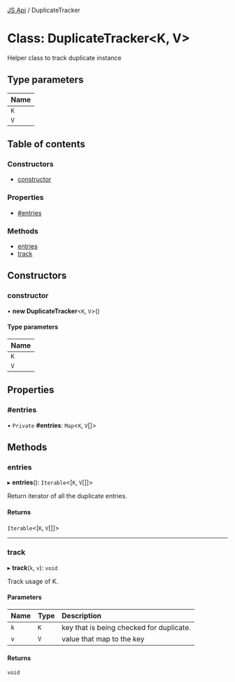 [JS Api](../index.md) / DuplicateTracker

# Class: DuplicateTracker<K, V\>

Helper class to track duplicate instance

## Type parameters

| Name |
| :------ |
| `K` |
| `V` |

## Table of contents

### Constructors

- [constructor](DuplicateTracker.md#constructor)

### Properties

- [#entries](DuplicateTracker.md##entries)

### Methods

- [entries](DuplicateTracker.md#entries)
- [track](DuplicateTracker.md#track)

## Constructors

### constructor

• **new DuplicateTracker**<`K`, `V`\>()

#### Type parameters

| Name |
| :------ |
| `K` |
| `V` |

## Properties

### #entries

• `Private` **#entries**: `Map`<`K`, `V`[]\>

## Methods

### entries

▸ **entries**(): `Iterable`<[`K`, `V`[]]\>

Return iterator of all the duplicate entries.

#### Returns

`Iterable`<[`K`, `V`[]]\>

___

### track

▸ **track**(`k`, `v`): `void`

Track usage of K.

#### Parameters

| Name | Type | Description |
| :------ | :------ | :------ |
| `k` | `K` | key that is being checked for duplicate. |
| `v` | `V` | value that map to the key |

#### Returns

`void`
